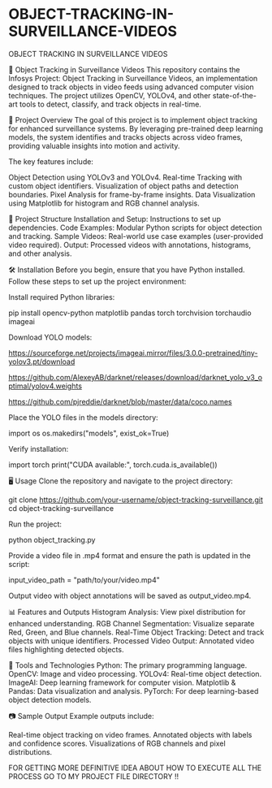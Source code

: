 # OBJECT-TRACKING-IN-SURVEILLANCE-VIDEOS
OBJECT TRACKING IN SURVEILLANCE VIDEOS

🚀 Object Tracking in Surveillance Videos
This repository contains the Infosys Project: Object Tracking in Surveillance Videos, an implementation designed to track objects in video feeds using advanced computer vision techniques. The project utilizes OpenCV, YOLOv4, and other state-of-the-art tools to detect, classify, and track objects in real-time.

📝 Project Overview
The goal of this project is to implement object tracking for enhanced surveillance systems. By leveraging pre-trained deep learning models, the system identifies and tracks objects across video frames, providing valuable insights into motion and activity.

The key features include:

Object Detection using YOLOv3 and YOLOv4.
Real-time Tracking with custom object identifiers.
Visualization of object paths and detection boundaries.
Pixel Analysis for frame-by-frame insights.
Data Visualization using Matplotlib for histogram and RGB channel analysis.

📁 Project Structure
Installation and Setup: Instructions to set up dependencies.
Code Examples: Modular Python scripts for object detection and tracking.
Sample Videos: Real-world use case examples (user-provided video required).
Output: Processed videos with annotations, histograms, and other analysis.

🛠️ Installation
Before you begin, ensure that you have Python installed. Follow these steps to set up the project environment:

Install required Python libraries:

pip install opencv-python matplotlib pandas torch torchvision torchaudio imageai

Download YOLO models:

https://sourceforge.net/projects/imageai.mirror/files/3.0.0-pretrained/tiny-yolov3.pt/download

https://github.com/AlexeyAB/darknet/releases/download/darknet_yolo_v3_optimal/yolov4.weights

https://github.com/pjreddie/darknet/blob/master/data/coco.names

Place the YOLO files in the models directory:


import os
os.makedirs("models", exist_ok=True)

Verify installation:


import torch
print("CUDA available:", torch.cuda.is_available())

🖥️ Usage
Clone the repository and navigate to the project directory:

git clone https://github.com/your-username/object-tracking-surveillance.git
cd object-tracking-surveillance

Run the project:


python object_tracking.py

Provide a video file in .mp4 format and ensure the path is updated in the script:


input_video_path = "path/to/your/video.mp4"

Output video with object annotations will be saved as output_video.mp4.

📊 Features and Outputs
Histogram Analysis: View pixel distribution for enhanced understanding.
RGB Channel Segmentation: Visualize separate Red, Green, and Blue channels.
Real-Time Object Tracking: Detect and track objects with unique identifiers.
Processed Video Output: Annotated video files highlighting detected objects.

🧰 Tools and Technologies
Python: The primary programming language.
OpenCV: Image and video processing.
YOLOv4: Real-time object detection.
ImageAI: Deep learning framework for computer vision.
Matplotlib & Pandas: Data visualization and analysis.
PyTorch: For deep learning-based object detection models.

📷 Sample Output
Example outputs include:

Real-time object tracking on video frames.
Annotated objects with labels and confidence scores.
Visualizations of RGB channels and pixel distributions.

FOR GETTING MORE DEFINITIVE IDEA ABOUT HOW TO EXECUTE ALL THE PROCESS GO TO MY PROJECT FILE DIRECTORY !!
